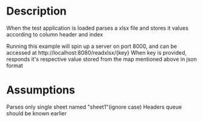 # Description
When the test application is loaded parses a xlsx file and stores it values according to column header and index

Running this example will spin up a server on port 8000, and can be accessed at http://localhost:8080/readxlsx/{key} When key is provided, responds it's respective value stored from the map mentioned above in json format

# Assumptions
Parses only single sheet named "sheet1"(ignore case) Headers queue should be known earlier

